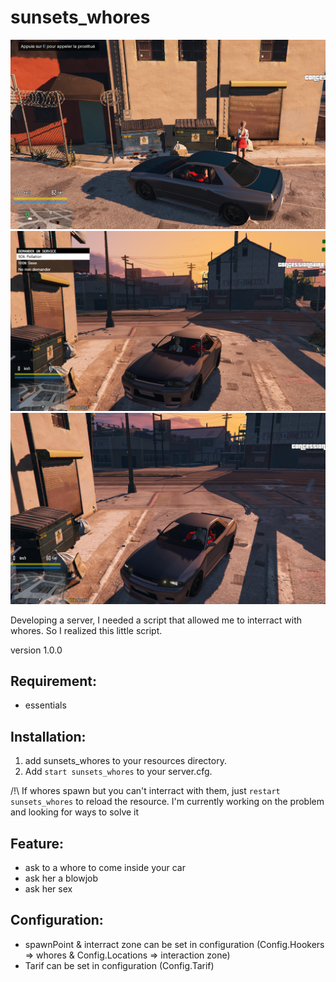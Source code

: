 # sunsets_whores
![Capture 1](Capture1.PNG)
![Capture 2](Capture2.PNG)
![Capture 3](Capture3.PNG)

Developing a server, I needed a script that allowed me to interract with whores. So I realized this little script.

version 1.0.0<br />

## Requirement: ##

* essentials

## Installation: ##

1. add sunsets_whores to your resources directory.<br />
1. Add `start sunsets_whores` to your server.cfg.

/!\ If whores spawn but you can't interract with them, just `restart sunsets_whores` to reload the resource.
I'm currently working on the problem and looking for ways to solve it

## Feature: ##

- ask to a whore to come inside your car
- ask her a blowjob
- ask her sex

## Configuration: ##

- spawnPoint & interract zone can be set in configuration (Config.Hookers => whores & Config.Locations => interaction zone)
- Tarif can be set in configuration (Config.Tarif)
